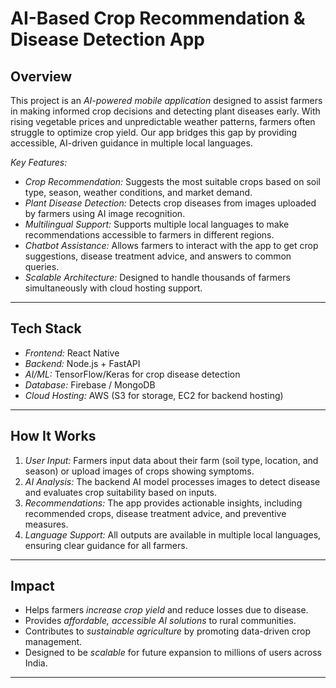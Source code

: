 # AI-Based Crop Recommendation & Disease Detection App

## Overview
This project is an *AI-powered mobile application* designed to assist farmers in making informed crop decisions and detecting plant diseases early. With rising vegetable prices and unpredictable weather patterns, farmers often struggle to optimize crop yield. Our app bridges this gap by providing accessible, AI-driven guidance in multiple local languages.

*Key Features:*
- *Crop Recommendation:* Suggests the most suitable crops based on soil type, season, weather conditions, and market demand.
- *Plant Disease Detection:* Detects crop diseases from images uploaded by farmers using AI image recognition.
- *Multilingual Support:* Supports multiple local languages to make recommendations accessible to farmers in different regions.
- *Chatbot Assistance:* Allows farmers to interact with the app to get crop suggestions, disease treatment advice, and answers to common queries.
- *Scalable Architecture:* Designed to handle thousands of farmers simultaneously with cloud hosting support.

---

## Tech Stack
- *Frontend:* React Native
- *Backend:* Node.js + FastAPI
- *AI/ML:* TensorFlow/Keras for crop disease detection
- *Database:* Firebase / MongoDB
- *Cloud Hosting:* AWS (S3 for storage, EC2 for backend hosting)

---

## How It Works
1. *User Input:* Farmers input data about their farm (soil type, location, and season) or upload images of crops showing symptoms.  
2. *AI Analysis:* The backend AI model processes images to detect disease and evaluates crop suitability based on inputs.  
3. *Recommendations:* The app provides actionable insights, including recommended crops, disease treatment advice, and preventive measures.  
4. *Language Support:* All outputs are available in multiple local languages, ensuring clear guidance for all farmers.

---

## Impact
- Helps farmers *increase crop yield* and reduce losses due to disease.  
- Provides *affordable, accessible AI solutions* to rural communities.  
- Contributes to *sustainable agriculture* by promoting data-driven crop management.  
- Designed to be *scalable* for future expansion to millions of users across India.

---
